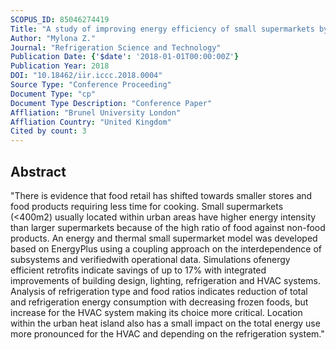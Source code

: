 ```yaml
---
SCOPUS_ID: 85046274419
Title: "A study of improving energy efficiency of small supermarkets by modelling interactions between building, Hvac, Refrigeration and display product"
Author: "Mylona Z."
Journal: "Refrigeration Science and Technology"
Publication Date: {'$date': '2018-01-01T00:00:00Z'}
Publication Year: 2018
DOI: "10.18462/iir.iccc.2018.0004"
Source Type: "Conference Proceeding"
Document Type: "cp"
Document Type Description: "Conference Paper"
Affliation: "Brunel University London"
Affliation Country: "United Kingdom"
Cited by count: 3
---
```


## Abstract
"There is evidence that food retail has shifted towards smaller stores and food products requiring less time for cooking. Small supermarkets (<400m2) usually located within urban areas have higher energy intensity than larger supermarkets because of the high ratio of food against non-food products. An energy and thermal small supermarket model was developed based on EnergyPlus using a coupling approach on the interdependence of subsystems and verifiedwith operational data. Simulations ofenergy efficient retrofits indicate savings of up to 17% with integrated improvements of building design, lighting, refrigeration and HVAC systems. Analysis of refrigeration type and food ratios indicates reduction of total and refrigeration energy consumption with decreasing frozen foods, but increase for the HVAC system making its choice more critical. Location within the urban heat island also has a small impact on the total energy use more pronounced for the HVAC and depending on the refrigeration system."
